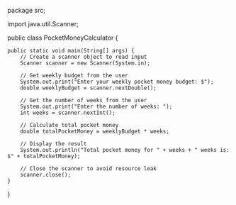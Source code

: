 package src;

import java.util.Scanner;

public class PocketMoneyCalculator {
    
    public static void main(String[] args) {
        // Create a scanner object to read input
        Scanner scanner = new Scanner(System.in);
        
        // Get weekly budget from the user
        System.out.print("Enter your weekly pocket money budget: $");
        double weeklyBudget = scanner.nextDouble();
        
        // Get the number of weeks from the user
        System.out.print("Enter the number of weeks: ");
        int weeks = scanner.nextInt();
        
        // Calculate total pocket money
        double totalPocketMoney = weeklyBudget * weeks;
        
        // Display the result
        System.out.println("Total pocket money for " + weeks + " weeks is: $" + totalPocketMoney);
        
        // Close the scanner to avoid resource leak
        scanner.close();
    }
}
